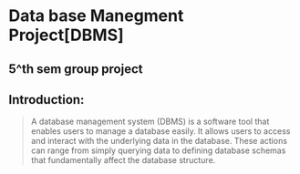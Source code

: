 # Data base Manegment Project[DBMS]
## 5^th sem group project
## Introduction:
> A database management system (DBMS) is a software tool that enables users to manage a database easily. It allows users to access and interact with the underlying data in the database. These actions can range from simply querying data to defining database schemas that fundamentally affect the database structure.
